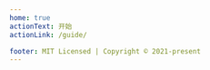```yaml
---
home: true
actionText: 开始
actionLink: /guide/

footer: MIT Licensed | Copyright © 2021-present
---
```

